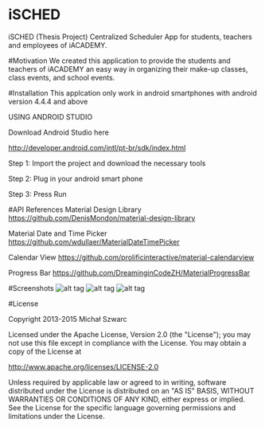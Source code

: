 # iSCHED
iSCHED (Thesis Project)
Centralized Scheduler App for students, teachers and employees of iACADEMY.

#Motivation
We created this application to provide the students and teachers of iACADEMY 
an easy way in organizing their make-up classes, class events, and school events. 

#Installation
This applcation only work in android smartphones with android version 4.4.4 and above

USING ANDROID STUDIO

Download Android Studio here

http://developer.android.com/intl/pt-br/sdk/index.html

Step 1: 
Import the project and download the necessary tools

Step 2: 
Plug in your android smart phone

Step 3: 
Press Run

#API References
Material Design Library
https://github.com/DenisMondon/material-design-library

Material Date and Time Picker
https://github.com/wdullaer/MaterialDateTimePicker

Calendar View
https://github.com/prolificinteractive/material-calendarview

Progress Bar
https://github.com/DreaminginCodeZH/MaterialProgressBar


#Screenshots
![alt tag](http://s15.postimg.org/7jxfubm5n/screenshot1.jpg "Description goes here")
![alt tag](http://s10.postimg.org/eoi8ln0q1/screensho2.jpg "Description goes here")
![alt tag](http://s17.postimg.org/oeeye3zyn/home.jpg "Description goes here")

#License

Copyright 2013-2015 Michał Szwarc

Licensed under the Apache License, Version 2.0 (the "License");
you may not use this file except in compliance with the License.
You may obtain a copy of the License at

   http://www.apache.org/licenses/LICENSE-2.0

Unless required by applicable law or agreed to in writing, software
distributed under the License is distributed on an "AS IS" BASIS,
WITHOUT WARRANTIES OR CONDITIONS OF ANY KIND, either express or implied.
See the License for the specific language governing permissions and
limitations under the License.

